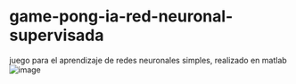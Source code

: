 # game-pong-ia-red-neuronal-supervisada
juego para el aprendizaje de redes neuronales simples, realizado en matlab
![image](https://user-images.githubusercontent.com/66834393/85462005-a5244580-b56a-11ea-876e-59e45584eb56.png)

